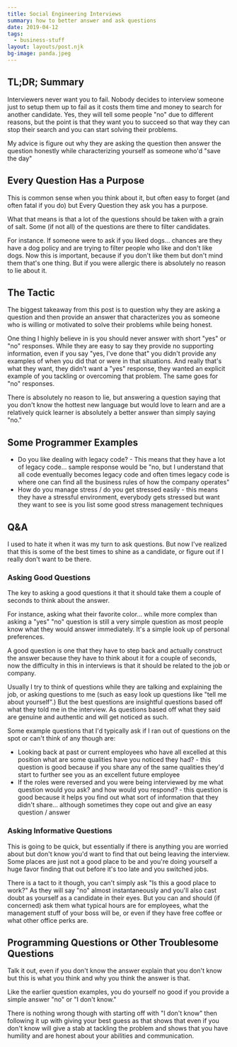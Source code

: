 ```yaml
---
title: Social Engineering Interviews
summary: how to better answer and ask questions
date: 2019-04-12
tags:
  - business-stuff
layout: layouts/post.njk
bg-image: panda.jpeg
---
```


## TL;DR; Summary

Interviewers never want you to fail. Nobody decides to interview someone just to setup them up to fail as it costs them time and money to search for another candidate. Yes, they will tell some people "no" due to different reasons, but the point is that they want you to succeed so that way they can stop their search and you can start solving their problems.

My advice is figure out why they are asking the question then answer the question honestly while characterizing yourself as someone who'd "save the day"

## Every Question Has a Purpose

This is common sense when you think about it, but often easy to forget (and often fatal if you do) but Every Question they ask you has a purpose.

What that means is that a lot of the questions should be taken with a grain of salt. Some (if not all) of the questions are there to filter candidates.

For instance. If someone were to ask if you liked dogs... chances are they have a dog policy and are trying to filter people who like and don't like dogs. Now this is important, because if you don't like them but don't mind them that's one thing. But if you were allergic there is absolutely no reason to lie about it.

## The Tactic

The biggest takeaway from this post is to question why they are asking a question and then provide an answer that characterizes you as someone who is willing or motivated to solve their problems while being honest.

One thing I highly believe in is you should never answer with short "yes" or "no" responses. While they are easy to say they provide no supporting information, even if you say "yes, I've done that" you didn't provide any examples of when you did that or were in that situations. And really that's what they want, they didn't want a "yes" response, they wanted an explicit example of you tackling or overcoming that problem. The same goes for "no" responses.

There is absolutely no reason to lie, but answering a question saying that you don't know the hottest new language but would love to learn and are a relatively quick learner is absolutely a better answer than simply saying "no."

## Some Programmer Examples

* Do you like dealing with legacy code? - This means that they have a lot of legacy code... sample response would be "no, but I understand that all code eventually becomes legacy code and often times legacy code is where one can find all the business rules of how the company operates"
* How do you manage stress / do you get stressed easily - this means they have a stressful environment, everybody gets stressed but want they want to see is you list some good stress management techniques

## Q&A

I used to hate it when it was my turn to ask questions. But now I've realized that this is some of the best times to shine as a candidate, or figure out if I really don't want to be there.

### Asking Good Questions

The key to asking a good questions it that it should take them a couple of seconds to think about the answer.

For instance, asking what their favorite color... while more complex than asking a "yes" "no" question is still a very simple question as most people know what they would answer immediately. It's a simple look up of personal preferences.

A good question is one that they have to step back and actually construct the answer because they have to think about it for a couple of seconds, now the difficulty in this in interviews is that it should be related to the job or company.

Usually I try to think of questions while they are talking and explaining the job, or asking questions to me (such as easy look up questions like "tell me about yourself".) But the best questions are insightful questions based off what they told me in the interview. As questions based off what they said are genuine and authentic and will get noticed as such.

Some example questions that I'd typically ask if I ran out of questions on the spot or can't think of any though are:

* Looking back at past or current employees who have all excelled at this position what are some qualities have you noticed they had? - this question is good because if you share any of the same qualities they'd start to further see you as an excellent future employee
* If the roles were reversed and you were being interviewed by me what question would you ask? and how would you respond? - this question is good because it helps you find out what sort of information that they didn't share... although sometimes they cope out and give an easy question / answer

### Asking Informative Questions

This is going to be quick, but essentially if there is anything you are worried about but don't know you'd want to find that out being leaving the interview. Some places are just not a good place to be and you're doing yourself a huge favor finding that out before it's too late and you switched jobs.

There is a tact to it though, you can't simply ask "Is this a good place to work?" As they will say "no" almost instantaneously and you'll also cast doubt as yourself as a candidate in their eyes. But you can and should (if concerned) ask them what typical hours are for employees, what the management stuff of your boss will be, or even if they have free coffee or what other office perks are.

## Programming Questions or Other Troublesome Questions

Talk it out, even if you don't know the answer explain that you don't know but this is what you think and why you think the answer is that.

Like the earlier question examples, you do yourself no good if you provide a simple answer "no" or "I don't know."

There is nothing wrong though with starting off with "I don't know" then following it up with giving your best guess as that shows that even if you don't know will give a stab at tackling the problem and shows that you have humility and are honest about your abilities and communication.